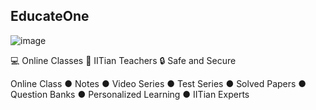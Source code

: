 ## EducateOne

![image](https://drive.google.com/folderview?id=1bqN9ZD5_AA8Gm9dgZ5uzqJJmLKcLiFMD)


💻 Online Classes
🥇 IITian Teachers
🔒 Safe and Secure

Online Class ● Notes ● Video Series ● Test Series ● Solved Papers ● Question Banks ● Personalized Learning ● IITian Experts
